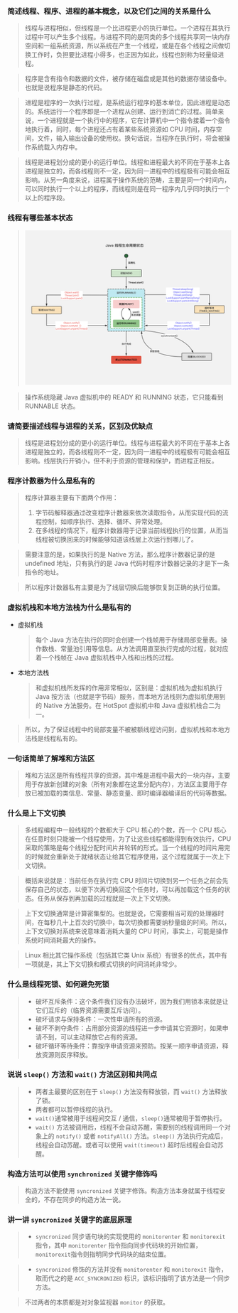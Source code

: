 ### 简述线程、程序、进程的基本概念，以及它们之间的关系是什么

> 线程与进程相似，但线程是一个比进程更小的执行单位。一个进程在其执行过程中可以产生多个线程。与进程不同的是同类的多个线程共享同一块内存空间和一组系统资源，所以系统在产生一个线程，或是在各个线程之间做切换工作时，负担要比进程小得多，也正因为如此，线程也别称为轻量级进程。

> 程序是含有指令和数据的文件，被存储在磁盘或是其他的数据存储设备中。也就是说程序是静态的代码。

> 进程是程序的一次执行过程，是系统运行程序的基本单位，因此进程是动态的。系统运行一个程序即是一个进程从创建、运行到消亡的过程。简单来说，一个进程就是一个执行中的程序，它在计算机中一个指令接着一个指令地执行着，同时，每个进程还占有着某些系统资源如 CPU 时间，内存空间，文件，输入输出设备的使用权。换句话说，当程序在执行时，将会被操作系统载入内存中。

> 线程是进程划分成的更小的运行单位。线程和进程最大的不同在于基本上各进程是独立的，而各线程则不一定，因为同一进程中的线程极有可能会相互影响。从另一角度来说，进程属于操作系统的范畴，主要是同一个时间内，可以同时执行一个以上的程序，而线程则是在同一程序内几乎同时执行一个以上的程序段。

### 线程有哪些基本状态

> ![](img/线程.png)

> 操作系统隐藏 Java 虚拟机中的 READY 和 RUNNING 状态，它只能看到 RUNNABLE 状态。

### 请简要描述线程与进程的关系，区别及优缺点

> 线程是进程划分成的更小的运行单位。线程与进程最大的不同在于基本上各进程是独立的，而各线程则不一定，因为同一进程中的线程极有可能会相互影响。线层执行开销小，但不利于资源的管理和保护，而进程正相反。

### 程序计数器为什么是私有的

> 程序计算器主要有下面两个作用：
>
> 1. 字节码解释器通过改变程序计数器来依次读取指令，从而实现代码的流程控制，如顺序执行、选择、循环、异常处理。
> 2. 在多线程的情况下，程序计数器用于记录当前线程执行的位置，从而当线程被切换回来的时候能够知道该线层上次运行到哪儿了。

> 需要注意的是，如果执行的是 Native 方法，那么程序计数器记录的是 undefined 地址，只有执行的是 Java 代码时程序计数器记录的才是下一条指令的地址。

> 所以程序计数器私有主要是为了线层切换后能够恢复到正确的执行位置。

### 虚拟机栈和本地方法栈为什么是私有的

- 虚拟机栈

  > 每个 Java 方法在执行的同时会创建一个栈帧用于存储局部变量表。操作数栈、常量池引用等信息。从方法调用直至执行完成的过程，就对应着一个栈帧在 Java 虚拟机栈中入栈和出栈的过程。

- 本地方法栈

  > 和虚拟机栈所发挥的作用非常相似，区别是：虚拟机栈为虚拟机执行 Java 按方法（也就是字节码）服务，而本地方法栈则为虚拟机使用到的 Native 方法服务。在 HotSpot 虚拟机中和 Java 虚拟机栈合二为一。

> 所以，为了保证线程中的局部变量不被被额线程访问到，虚拟机栈和本地方法栈是线程私有的。

### 一句话简单了解堆和方法区

> 堆和方法区是所有线程共享的资源，其中堆是进程中最大的一块内存，主要用于存放新创建的对象（所有对象都在这里分配内存），方法区主要用于存放已被加载的类信息、常量、静态变量、即时编译器编译后的代码等数据。

### 什么是上下文切换

> 多线程编程中一般线程的个数都大于 CPU 核心的个数，而一个 CPU 核心在任意时刻只能被一个线程使用，为了让这些线程都能得到有效执行，CPU 采取的策略是每个线程分配时间片并轮转的形式。当一个线程的时间片用完的时候就会重新处于就绪状态让给其它程序使用，这个过程就属于一次上下文切换。

> 概括来说就是：当前任务在执行完 CPU 时间片切换到另一个任务之前会先保存自己的状态，以便下次再切换回这个任务时，可以再加载这个任务的状态。任务从保存到再加载的过程就是一次上下文切换。

> 上下文切换通常是计算密集型的。也就是说，它需要相当可观的处理器时间，在每秒几十上百次的切换中，每次切换都需要纳秒量级的时间。所以，上下文切换对系统来说意味着消耗大量的 CPU 时间，事实上，可能是操作系统时间消耗最大的操作。

> Linux 相比其它操作系统（包括其它类 Unix 系统）有很多的优点，其中有一项就是，其上下文切换和模式切换的时间消耗非常少。

### 什么是线程死锁、如何避免死锁

> - 破坏互斥条件：这个条件我们没有办法破坏，因为我们用锁本来就是让它们互斥的（临界资源需要互斥访问）。
> - 破坏请求与保持条件：一次性申请所有的资源。
> - 破坏不剥夺条件：占用部分资源的线程进一步申请其它资源时，如果申请不到，可以主动释放它占有的资源。
> - 破坏循环等待条件：靠按序申请资源来预防。按某一顺序申请资源，释放资源则反序释放。

### 说说 `sleep()` 方法和 `wait()` 方法区别和共同点

> - 两者主最要的区别在于 `sleep()` 方法没有释放锁，而 `wait()` 方法释放了锁。
> - 两者都可以暂停线程的执行。
> - `wait()`通常被用于线程间交互 / 通信，`sleep()`通常被用于暂停执行。
> - `wait()` 方法被调用后，线程不会自动苏醒，需要别的线程调用同一个对象上的 `notify()` 或者 `notifyAll()` 方法。`sleep()` 方法执行完成后，线程会自动苏醒。或者可以使用 `wait(timeout)` 超时后线程会自动苏醒。

### 构造方法可以使用 `synchronized` 关键字修饰吗

> 构造方法不能使用 `syncronized` 关键字修饰。构造方法本身就属于线程安全的，不存在同步的构造方法一说。

### 讲一讲 `syncronized` 关键字的底层原理

> - `syncronized` 同步语句块的实现使用的 `monitorenter` 和 `monitorexit` 指令，其中 `monitorenter` 指令指向同步代码块的开始位置，`monitorexit`指令则指明同步代码块的结束位置。

> - `syncronized` 修饰的方法并没有 `monitorenter` 和 `monitorexit` 指令，取而代之的是 `ACC_SYNCRONIZED` 标识，该标识指明了该方法是一个同步方法。

> 不过两者的本质都是对对象监视器 `monitor` 的获取。

